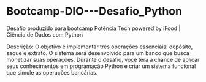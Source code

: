 # Bootcamp-DIO---Desafio_Python

Desafio produzido para bootcamp Potência Tech powered by iFood | Ciência de Dados com Python

Descrição:
O objetivo é implementar três operações essenciais: depósito, saque e extrato. O sistema será
desenvolvido para um banco que busca monetizar suas operações. Durante o desafio, você terá a
chance de aplicar seus conhecimentos em programação Python e criar um sistema funcional que
simule as operações bancárias.
